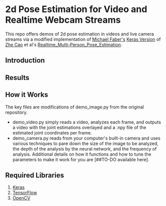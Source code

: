 # 2d Pose Estimation for Video and Realtime Webcam Streams

This repo offers demos of 2d pose estimation in videos and live camera streams via a modified implementation of [Michael Faber's](https://github.com/michalfaber) [Keras Version](https://github.com/michalfaber/keras_Realtime_Multi-Person_Pose_Estimation) of [Zhe Cao](https://github.com/ZheC) et al's [Realtime_Multi-Person_Pose_Estimation](https://github.com/ZheC/Realtime_Multi-Person_Pose_Estimation).


## Introduction


## Results

## How it Works
The key files are modifications of demo_image.py from the original repository.
- demo_video.py simply reads a video, analyzes each frame, and outputs a video with the joint estimations overlayed and a .npy file of the estimated joint coordinates per frame.
- demo_camera.py reads from your computer's built-in camera and uses various techniques to pare down the size of the image to be analyzed, the depth of the analysis by the neural network, and the frequency of analysis. Additional details on how it functions and how to tune the parameters to make it work for you are [##TO-DO available here].

## Required Libraries
1. [Keras](https://keras.io/)
2. [TensorFlow]()
3. [OpenCV]()
